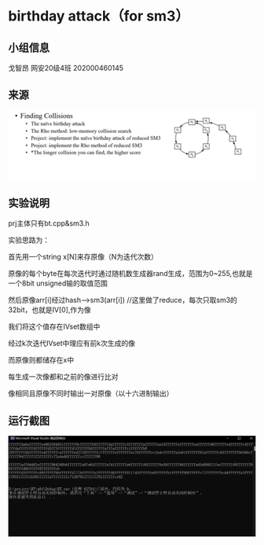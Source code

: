 birthday attack（for sm3）
======
小组信息
----
戈智昂 网安20级4班 202000460145

来源
----
![image](pic/prj.png)

实验说明
----
prj主体只有bt.cpp&sm3.h

实验思路为：

首先用一个string x[N]来存原像（N为迭代次数）


原像的每个byte在每次迭代时通过随机数生成器rand生成，范围为0~255,也就是一个8bit unsigned输的取值范围


然后原像arr[i]经过hash——>sm3(arr[i])    //这里做了reduce，每次只取sm3的32bit，也就是IV[0],作为像


我们将这个值存在IVset数组中


经过k次迭代IVset中理应有前k次生成的像


而原像则都储存在x中

每生成一次像都和之前的像进行比对


像相同且原像不同时输出一对原像（以十六进制输出）

运行截图
----
![image](pic/test.png)

